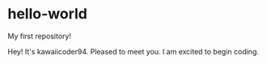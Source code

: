 # hello-world
My first repository!

Hey! It's kawaiicoder94. Pleased to meet you.
I am excited to begin coding. 
